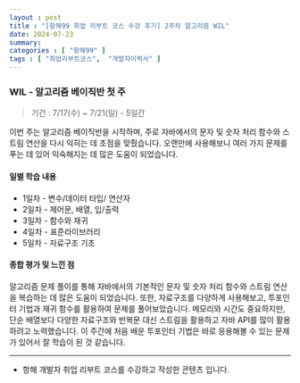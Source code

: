 ```yaml
---
layout : post
title : "[항해99 취업 리부트 코스 수강 후기] 2주차 알고리즘 WIL"
date: 2024-07-23
summary: 
categories : [ "항해99" ]
tags : [ "취업리부트코스",  "개발자이력서" ]
---
```




### WIL - 알고리즘 베이직반 첫 주

> 기간 : 7/17(수) ~ 7/21(일) - 5일간

이번 주는 알고리즘 베이직반을 시작하며, 주로 자바에서의 문자 및 숫자 처리 함수와 스트림 연산을 다시 익히는 데 초점을 맞췄습니다. 오랜만에 사용해보니 여러 가지 문제를 푸는 데 있어 익숙해지는 데 많은 도움이 되었습니다.

#### 일별 학습 내용

* 1일차 - 변수/데이터 타입/ 연산자
* 2일차 - 제어문, 배열, 입/출력
* 3일차 - 함수와 재귀
* 4일차 - 표준라이브러리
* 5일차 - 자료구조 기초

#### 종합 평가 및 느낀 점

알고리즘 문제 풀이를 통해 자바에서의 기본적인 문자 및 숫자 처리 함수와 스트림 연산을 복습하는 데 많은 도움이 되었습니다. 또한, 자료구조를 다양하게 사용해보고, 투포인터 기법과 재귀 함수를 활용하여 문제를 풀어보았습니다. 메모리와 시간도 중요하지만, 단순 배열보다 다양한 자료구조와 반복문 대신 스트림을 활용하고 자바 API를 많이 활용하려고 노력했습니다. 이 주간에 처음 배운 투포인터 기법은 바로 응용해볼 수 있는 문제가 있어서 잘 학습이 된 것 같습니다.

---

- 항해 개발자 취업 리부트 코스를 수강하고 작성한 콘텐츠 입니다.


